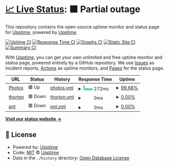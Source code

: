 # [📈 Live Status](https://demo.upptime.js.org): <!--live status--> **🟧 Partial outage**

This repository contains the open-source uptime monitor and status page for [Upptime](https://upptime.js.org), powered by [Upptime](https://github.com/upptime/upptime).

[![Uptime CI](https://github.com/truongsinh/upptime.truongsinh.pro/workflows/Uptime%20CI/badge.svg)](https://github.com/truongsinh/upptime.truongsinh.pro/actions?query=workflow%3A%22Uptime+CI%22)
[![Response Time CI](https://github.com/truongsinh/upptime.truongsinh.pro/workflows/Response%20Time%20CI/badge.svg)](https://github.com/truongsinh/upptime.truongsinh.pro/actions?query=workflow%3A%22Response+Time+CI%22)
[![Graphs CI](https://github.com/truongsinh/upptime.truongsinh.pro/workflows/Graphs%20CI/badge.svg)](https://github.com/truongsinh/upptime.truongsinh.pro/actions?query=workflow%3A%22Graphs+CI%22)
[![Static Site CI](https://github.com/truongsinh/upptime.truongsinh.pro/workflows/Static%20Site%20CI/badge.svg)](https://github.com/truongsinh/upptime.truongsinh.pro/actions?query=workflow%3A%22Static+Site+CI%22)
[![Summary CI](https://github.com/truongsinh/upptime.truongsinh.pro/workflows/Summary%20CI/badge.svg)](https://github.com/truongsinh/upptime.truongsinh.pro/actions?query=workflow%3A%22Summary+CI%22)

With [Upptime](https://upptime.js.org), you can get your own unlimited and free uptime monitor and status page, powered entirely by a GitHub repository. We use [Issues](https://github.com/upptime/upptime/issues) as incident reports, [Actions](https://github.com/truongsinh/upptime.truongsinh.pro/actions) as uptime monitors, and [Pages](https://demo.upptime.js.org) for the status page.

<!--start: status pages-->
<!-- This summary is generated by Upptime (https://github.com/upptime/upptime) -->
<!-- Do not edit this manually, your changes will be overwritten -->
<!-- prettier-ignore -->
| URL | Status | History | Response Time | Uptime |
| --- | ------ | ------- | ------------- | ------ |
| <img alt="" src="https://icons.duckduckgo.com/ip3/photos.truongsinh.pro.ico" height="13"> [Photos](https://photos.truongsinh.pro) | 🟩 Up | [photos.yml](https://github.com/truongsinh/upptime.truongsinh.pro/commits/HEAD/history/photos.yml) | <details><summary><img alt="Response time graph" src="./graphs/photos/response-time-week.png" height="20"> 272ms</summary><br><a href="https://upptime.truongsinh.pro/history/photos"><img alt="Response time 1372" src="https://img.shields.io/endpoint?url=https%3A%2F%2Fraw.githubusercontent.com%2Ftruongsinh%2Fupptime.truongsinh.pro%2FHEAD%2Fapi%2Fphotos%2Fresponse-time.json"></a><br><a href="https://upptime.truongsinh.pro/history/photos"><img alt="24-hour response time 280" src="https://img.shields.io/endpoint?url=https%3A%2F%2Fraw.githubusercontent.com%2Ftruongsinh%2Fupptime.truongsinh.pro%2FHEAD%2Fapi%2Fphotos%2Fresponse-time-day.json"></a><br><a href="https://upptime.truongsinh.pro/history/photos"><img alt="7-day response time 272" src="https://img.shields.io/endpoint?url=https%3A%2F%2Fraw.githubusercontent.com%2Ftruongsinh%2Fupptime.truongsinh.pro%2FHEAD%2Fapi%2Fphotos%2Fresponse-time-week.json"></a><br><a href="https://upptime.truongsinh.pro/history/photos"><img alt="30-day response time 627" src="https://img.shields.io/endpoint?url=https%3A%2F%2Fraw.githubusercontent.com%2Ftruongsinh%2Fupptime.truongsinh.pro%2FHEAD%2Fapi%2Fphotos%2Fresponse-time-month.json"></a><br><a href="https://upptime.truongsinh.pro/history/photos"><img alt="1-year response time 1372" src="https://img.shields.io/endpoint?url=https%3A%2F%2Fraw.githubusercontent.com%2Ftruongsinh%2Fupptime.truongsinh.pro%2FHEAD%2Fapi%2Fphotos%2Fresponse-time-year.json"></a></details> | <details><summary><a href="https://upptime.truongsinh.pro/history/photos">99.68%</a></summary><a href="https://upptime.truongsinh.pro/history/photos"><img alt="All-time uptime 97.82%" src="https://img.shields.io/endpoint?url=https%3A%2F%2Fraw.githubusercontent.com%2Ftruongsinh%2Fupptime.truongsinh.pro%2FHEAD%2Fapi%2Fphotos%2Fuptime.json"></a><br><a href="https://upptime.truongsinh.pro/history/photos"><img alt="24-hour uptime 97.75%" src="https://img.shields.io/endpoint?url=https%3A%2F%2Fraw.githubusercontent.com%2Ftruongsinh%2Fupptime.truongsinh.pro%2FHEAD%2Fapi%2Fphotos%2Fuptime-day.json"></a><br><a href="https://upptime.truongsinh.pro/history/photos"><img alt="7-day uptime 99.68%" src="https://img.shields.io/endpoint?url=https%3A%2F%2Fraw.githubusercontent.com%2Ftruongsinh%2Fupptime.truongsinh.pro%2FHEAD%2Fapi%2Fphotos%2Fuptime-week.json"></a><br><a href="https://upptime.truongsinh.pro/history/photos"><img alt="30-day uptime 99.88%" src="https://img.shields.io/endpoint?url=https%3A%2F%2Fraw.githubusercontent.com%2Ftruongsinh%2Fupptime.truongsinh.pro%2FHEAD%2Fapi%2Fphotos%2Fuptime-month.json"></a><br><a href="https://upptime.truongsinh.pro/history/photos"><img alt="1-year uptime 97.82%" src="https://img.shields.io/endpoint?url=https%3A%2F%2Fraw.githubusercontent.com%2Ftruongsinh%2Fupptime.truongsinh.pro%2FHEAD%2Fapi%2Fphotos%2Fuptime-year.json"></a></details>
| <img alt="" src="https://icons.duckduckgo.com/ip3/thorton.truongsinh.pro.ico" height="13"> [thorton](https://thorton.truongsinh.pro) | 🟥 Down | [thorton.yml](https://github.com/truongsinh/upptime.truongsinh.pro/commits/HEAD/history/thorton.yml) | <details><summary><img alt="Response time graph" src="./graphs/thorton/response-time-week.png" height="20"> 0ms</summary><br><a href="https://upptime.truongsinh.pro/history/thorton"><img alt="Response time 0" src="https://img.shields.io/endpoint?url=https%3A%2F%2Fraw.githubusercontent.com%2Ftruongsinh%2Fupptime.truongsinh.pro%2FHEAD%2Fapi%2Fthorton%2Fresponse-time.json"></a><br><a href="https://upptime.truongsinh.pro/history/thorton"><img alt="24-hour response time 0" src="https://img.shields.io/endpoint?url=https%3A%2F%2Fraw.githubusercontent.com%2Ftruongsinh%2Fupptime.truongsinh.pro%2FHEAD%2Fapi%2Fthorton%2Fresponse-time-day.json"></a><br><a href="https://upptime.truongsinh.pro/history/thorton"><img alt="7-day response time 0" src="https://img.shields.io/endpoint?url=https%3A%2F%2Fraw.githubusercontent.com%2Ftruongsinh%2Fupptime.truongsinh.pro%2FHEAD%2Fapi%2Fthorton%2Fresponse-time-week.json"></a><br><a href="https://upptime.truongsinh.pro/history/thorton"><img alt="30-day response time 0" src="https://img.shields.io/endpoint?url=https%3A%2F%2Fraw.githubusercontent.com%2Ftruongsinh%2Fupptime.truongsinh.pro%2FHEAD%2Fapi%2Fthorton%2Fresponse-time-month.json"></a><br><a href="https://upptime.truongsinh.pro/history/thorton"><img alt="1-year response time 0" src="https://img.shields.io/endpoint?url=https%3A%2F%2Fraw.githubusercontent.com%2Ftruongsinh%2Fupptime.truongsinh.pro%2FHEAD%2Fapi%2Fthorton%2Fresponse-time-year.json"></a></details> | <details><summary><a href="https://upptime.truongsinh.pro/history/thorton">0.00%</a></summary><a href="https://upptime.truongsinh.pro/history/thorton"><img alt="All-time uptime 0.00%" src="https://img.shields.io/endpoint?url=https%3A%2F%2Fraw.githubusercontent.com%2Ftruongsinh%2Fupptime.truongsinh.pro%2FHEAD%2Fapi%2Fthorton%2Fuptime.json"></a><br><a href="https://upptime.truongsinh.pro/history/thorton"><img alt="24-hour uptime 0.00%" src="https://img.shields.io/endpoint?url=https%3A%2F%2Fraw.githubusercontent.com%2Ftruongsinh%2Fupptime.truongsinh.pro%2FHEAD%2Fapi%2Fthorton%2Fuptime-day.json"></a><br><a href="https://upptime.truongsinh.pro/history/thorton"><img alt="7-day uptime 0.00%" src="https://img.shields.io/endpoint?url=https%3A%2F%2Fraw.githubusercontent.com%2Ftruongsinh%2Fupptime.truongsinh.pro%2FHEAD%2Fapi%2Fthorton%2Fuptime-week.json"></a><br><a href="https://upptime.truongsinh.pro/history/thorton"><img alt="30-day uptime 1.38%" src="https://img.shields.io/endpoint?url=https%3A%2F%2Fraw.githubusercontent.com%2Ftruongsinh%2Fupptime.truongsinh.pro%2FHEAD%2Fapi%2Fthorton%2Fuptime-month.json"></a><br><a href="https://upptime.truongsinh.pro/history/thorton"><img alt="1-year uptime 0.00%" src="https://img.shields.io/endpoint?url=https%3A%2F%2Fraw.githubusercontent.com%2Ftruongsinh%2Fupptime.truongsinh.pro%2FHEAD%2Fapi%2Fthorton%2Fuptime-year.json"></a></details>
| <img alt="" src="https://icons.duckduckgo.com/ip3/52pnt.ddns.net.ico" height="13"> [pnt](http://52pnt.ddns.net/) | 🟥 Down | [pnt.yml](https://github.com/truongsinh/upptime.truongsinh.pro/commits/HEAD/history/pnt.yml) | <details><summary><img alt="Response time graph" src="./graphs/pnt/response-time-week.png" height="20"> 0ms</summary><br><a href="https://upptime.truongsinh.pro/history/pnt"><img alt="Response time 1539" src="https://img.shields.io/endpoint?url=https%3A%2F%2Fraw.githubusercontent.com%2Ftruongsinh%2Fupptime.truongsinh.pro%2FHEAD%2Fapi%2Fpnt%2Fresponse-time.json"></a><br><a href="https://upptime.truongsinh.pro/history/pnt"><img alt="24-hour response time 0" src="https://img.shields.io/endpoint?url=https%3A%2F%2Fraw.githubusercontent.com%2Ftruongsinh%2Fupptime.truongsinh.pro%2FHEAD%2Fapi%2Fpnt%2Fresponse-time-day.json"></a><br><a href="https://upptime.truongsinh.pro/history/pnt"><img alt="7-day response time 0" src="https://img.shields.io/endpoint?url=https%3A%2F%2Fraw.githubusercontent.com%2Ftruongsinh%2Fupptime.truongsinh.pro%2FHEAD%2Fapi%2Fpnt%2Fresponse-time-week.json"></a><br><a href="https://upptime.truongsinh.pro/history/pnt"><img alt="30-day response time 0" src="https://img.shields.io/endpoint?url=https%3A%2F%2Fraw.githubusercontent.com%2Ftruongsinh%2Fupptime.truongsinh.pro%2FHEAD%2Fapi%2Fpnt%2Fresponse-time-month.json"></a><br><a href="https://upptime.truongsinh.pro/history/pnt"><img alt="1-year response time 1539" src="https://img.shields.io/endpoint?url=https%3A%2F%2Fraw.githubusercontent.com%2Ftruongsinh%2Fupptime.truongsinh.pro%2FHEAD%2Fapi%2Fpnt%2Fresponse-time-year.json"></a></details> | <details><summary><a href="https://upptime.truongsinh.pro/history/pnt">0.00%</a></summary><a href="https://upptime.truongsinh.pro/history/pnt"><img alt="All-time uptime 31.01%" src="https://img.shields.io/endpoint?url=https%3A%2F%2Fraw.githubusercontent.com%2Ftruongsinh%2Fupptime.truongsinh.pro%2FHEAD%2Fapi%2Fpnt%2Fuptime.json"></a><br><a href="https://upptime.truongsinh.pro/history/pnt"><img alt="24-hour uptime 0.00%" src="https://img.shields.io/endpoint?url=https%3A%2F%2Fraw.githubusercontent.com%2Ftruongsinh%2Fupptime.truongsinh.pro%2FHEAD%2Fapi%2Fpnt%2Fuptime-day.json"></a><br><a href="https://upptime.truongsinh.pro/history/pnt"><img alt="7-day uptime 0.00%" src="https://img.shields.io/endpoint?url=https%3A%2F%2Fraw.githubusercontent.com%2Ftruongsinh%2Fupptime.truongsinh.pro%2FHEAD%2Fapi%2Fpnt%2Fuptime-week.json"></a><br><a href="https://upptime.truongsinh.pro/history/pnt"><img alt="30-day uptime 1.38%" src="https://img.shields.io/endpoint?url=https%3A%2F%2Fraw.githubusercontent.com%2Ftruongsinh%2Fupptime.truongsinh.pro%2FHEAD%2Fapi%2Fpnt%2Fuptime-month.json"></a><br><a href="https://upptime.truongsinh.pro/history/pnt"><img alt="1-year uptime 31.01%" src="https://img.shields.io/endpoint?url=https%3A%2F%2Fraw.githubusercontent.com%2Ftruongsinh%2Fupptime.truongsinh.pro%2FHEAD%2Fapi%2Fpnt%2Fuptime-year.json"></a></details>

<!--end: status pages-->

[**Visit our status website →**](https://demo.upptime.js.org)

## 📄 License

- Powered by: [Upptime](https://github.com/upptime/upptime)
- Code: [MIT](./LICENSE) © [Upptime](https://upptime.js.org)
- Data in the `./history` directory: [Open Database License](https://opendatacommons.org/licenses/odbl/1-0/)
